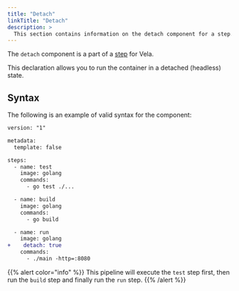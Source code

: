 ```yaml
---
title: "Detach"
linkTitle: "Detach"
description: >
  This section contains information on the detach component for a step.
---
```


The `detach` component is a part of a [step](/docs/concepts/pipeline/steps) for Vela.

This declaration allows you to run the container in a detached (headless) state.

## Syntax

The following is an example of valid syntax for the component:

```diff
version: "1"

metadata:
  template: false

steps:
  - name: test
    image: golang
    commands:
      - go test ./...

  - name: build
    image: golang
    commands:
      - go build

  - name: run
    image: golang
+    detach: true
    commands:
      - ./main -http=:8080
```

{{% alert color="info" %}}
This pipeline will execute the `test` step first, then run the `build` step and finally run the `run` step.
{{% /alert %}}
